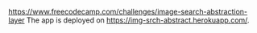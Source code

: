 https://www.freecodecamp.com/challenges/image-search-abstraction-layer
The app is deployed on https://img-srch-abstract.herokuapp.com/.
